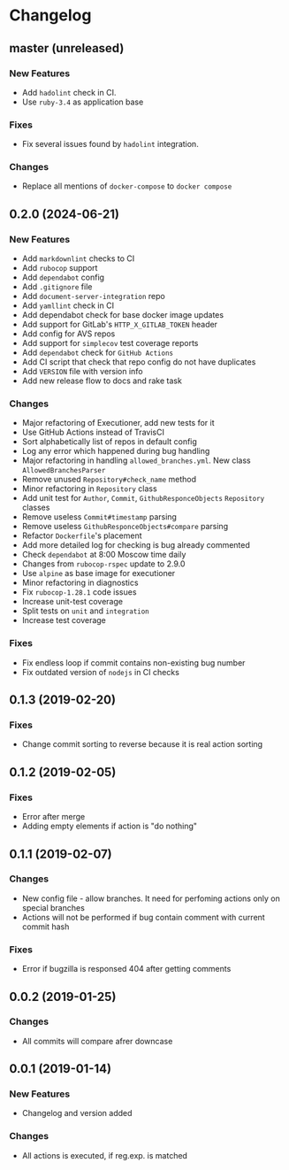 # Changelog

## master (unreleased)

### New Features

* Add `hadolint` check in CI.
* Use `ruby-3.4` as application base

### Fixes

* Fix several issues found by `hadolint` integration.

### Changes

* Replace all mentions of `docker-compose` to `docker compose`

## 0.2.0 (2024-06-21)

### New Features

* Add `markdownlint` checks to CI
* Add `rubocop` support
* Add `dependabot` config
* Add `.gitignore` file
* Add `document-server-integration` repo
* Add `yamllint` check in CI
* Add dependabot check for base docker image updates
* Add support for GitLab's `HTTP_X_GITLAB_TOKEN` header
* Add config for AVS repos
* Add support for `simplecov` test coverage reports
* Add `dependabot` check for `GitHub Actions`
* Add CI script that check that repo config do not have duplicates
* Add `VERSION` file with version info
* Add new release flow to docs and rake task

### Changes

* Major refactoring of Executioner, add new tests for it
* Use GitHub Actions instead of TravisCI
* Sort alphabetically list of repos in default config
* Log any error which happened during bug handling
* Major refactoring in handling `allowed_branches.yml`.
  New class `AllowedBranchesParser`
* Remove unused `Repository#check_name` method
* Minor refactoring in `Repository` class
* Add unit test for `Author`, `Commit`, `GithubResponceObjects`
  `Repository` classes
* Remove useless `Commit#timestamp` parsing
* Remove useless `GithubResponceObjects#compare` parsing
* Refactor `Dockerfile`'s placement
* Add more detailed log for checking is bug already commented
* Check `dependabot` at 8:00 Moscow time daily
* Changes from `rubocop-rspec` update to 2.9.0
* Use `alpine` as base image for executioner
* Minor refactoring in diagnostics
* Fix `rubocop-1.28.1` code issues
* Increase unit-test coverage
* Split tests on `unit` and `integration`
* Increase test coverage

### Fixes

* Fix endless loop if commit contains non-existing bug number
* Fix outdated version of `nodejs` in CI checks

## 0.1.3 (2019-02-20)

### Fixes

* Change commit sorting to reverse because it is real action sorting

## 0.1.2 (2019-02-05)

### Fixes

* Error after merge
* Adding empty elements if action is "do nothing"

## 0.1.1 (2019-02-07)

### Changes

* New config file - allow branches.
  It need for perfoming actions only on special branches
* Actions will not be performed if bug contain comment with current commit hash

### Fixes

* Error if bugzilla is responsed 404 after getting comments

## 0.0.2 (2019-01-25)

### Changes

* All commits will compare afrer downcase

## 0.0.1 (2019-01-14)

### New Features

* Changelog and version added

### Changes

* All actions is executed, if reg.exp. is matched
